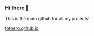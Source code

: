 ### Hi there 👋
This is the main github for all my projects! 


[totoero.github.io](https://totoero.github.io/toTOEro/)
